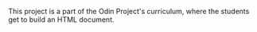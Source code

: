 This project is a part of the Odin Project's curriculum, where the students get to build an HTML document.
